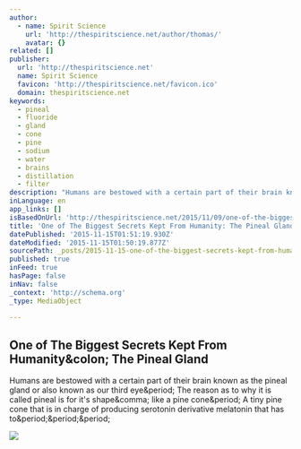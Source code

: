 ```yaml
---
author:
  - name: Spirit Science
    url: 'http://thespiritscience.net/author/thomas/'
    avatar: {}
related: []
publisher:
  url: 'http://thespiritscience.net'
  name: Spirit Science
  favicon: 'http://thespiritscience.net/favicon.ico'
  domain: thespiritscience.net
keywords:
  - pineal
  - fluoride
  - gland
  - cone
  - pine
  - sodium
  - water
  - brains
  - distillation
  - filter
description: "Humans are bestowed with a certain part of their brain known as the pineal gland or also known as our third eye. The reason as to why it is called pineal is for it's shape, like a pine cone. A tiny pine cone that is in charge of producing serotonin derivative melatonin that has to..."
inLanguage: en
app_links: []
isBasedOnUrl: 'http://thespiritscience.net/2015/11/09/one-of-the-biggest-secrets-kept-from-humanity-the-pineal-gland/'
title: 'One of The Biggest Secrets Kept From Humanity: The Pineal Gland'
datePublished: '2015-11-15T01:51:19.930Z'
dateModified: '2015-11-15T01:50:19.877Z'
sourcePath: _posts/2015-11-15-one-of-the-biggest-secrets-kept-from-humanity-the-pineal-gl.md
published: true
inFeed: true
hasPage: false
inNav: false
_context: 'http://schema.org'
_type: MediaObject

---
```

<article style=""><h1>One of The Biggest Secrets Kept From Humanity&amp;colon; The Pineal Gland</h1><p>Humans are bestowed with a certain part of their brain known as the pineal gland or also known as our third eye&amp;period; The reason as to why it is called pineal is for it's shape&amp;comma; like a pine cone&amp;period; A tiny pine cone that is in charge of producing serotonin derivative melatonin that has to&amp;period;&amp;period;&amp;period;</p><img src="http://thespiritscience.net/wp-content/uploads/2015/11/Pineal-Gland.jpg" /></article>